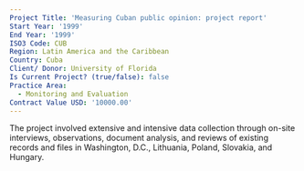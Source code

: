 ```yaml
---
Project Title: 'Measuring Cuban public opinion: project report'
Start Year: '1999'
End Year: '1999'
ISO3 Code: CUB
Region: Latin America and the Caribbean
Country: Cuba
Client/ Donor: University of Florida
Is Current Project? (true/false): false
Practice Area:
  - Monitoring and Evaluation
Contract Value USD: '10000.00'
---
```

The project involved extensive and intensive data collection through on-site interviews, observations, document analysis, and reviews of existing records and files in Washington, D.C., Lithuania, Poland, Slovakia, and Hungary.